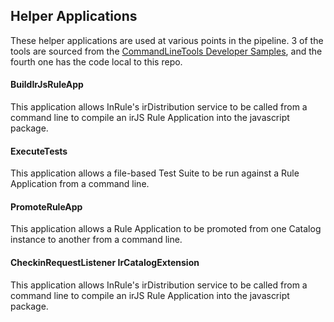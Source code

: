 ## Helper Applications
These helper applications are used at various points in the pipeline.  3 of the tools are sourced from the [CommandLineTools Developer Samples](https://github.com/InRule/Samples/tree/master/Developer%20Samples/CommandLineTools), and the fourth one has the code local to this repo.

#### BuildIrJsRuleApp
This application allows InRule's irDistribution service to be called from a command line to compile an irJS Rule Application into the javascript package.

#### ExecuteTests
This application allows a file-based Test Suite to be run against a Rule Application from a command line.

#### PromoteRuleApp
This application allows a Rule Application to be promoted from one Catalog instance to another from a command line.

#### CheckinRequestListener IrCatalogExtension
This application allows InRule's irDistribution service to be called from a command line to compile an irJS Rule Application into the javascript package.